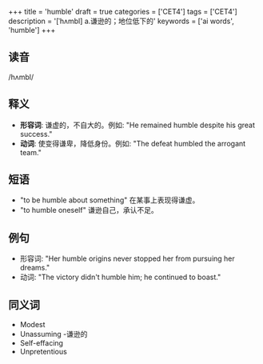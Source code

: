 +++
title = 'humble'
draft = true
categories = ['CET4']
tags = ['CET4']
description = '[ˈhʌmbl] a.谦逊的；地位低下的'
keywords = ['ai words', 'humble']
+++

## 读音
/hʌmbl/

## 释义
- **形容词**: 谦虚的，不自大的。例如: "He remained humble despite his great success."
- **动词**: 使变得谦卑，降低身份。例如: "The defeat humbled the arrogant team."

## 短语
- "to be humble about something" 在某事上表现得谦虚。
- "to humble oneself" 谦逊自己，承认不足。

## 例句
- 形容词: "Her humble origins never stopped her from pursuing her dreams."
- 动词: "The victory didn't humble him; he continued to boast."

## 同义词
- Modest
- Unassuming
-谦逊的
- Self-effacing
- Unpretentious
